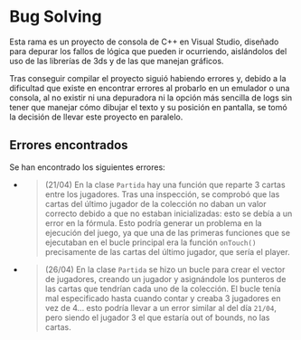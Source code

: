 # Bug Solving

Esta rama es un proyecto de consola de C++ en Visual Studio, diseñado para depurar los fallos de lógica que pueden ir ocurriendo, aislándolos del uso de las librerías de 3ds y de las que manejan gráficos.

Tras conseguir compilar el proyecto siguió habiendo errores y, debido a la dificultad que existe en encontrar errores al probarlo en un emulador o una consola, al no existir ni una depuradora ni la opción más sencilla de logs sin tener que manejar cómo dibujar el texto y su posición en pantalla, se tomó la decisión de llevar este proyecto en paralelo.

## Errores encontrados
Se han encontrado los siguientes errores:
- > (21/04) En la clase `Partida` hay una función que reparte 3 cartas entre los jugadores. Tras una inspección, se comprobó que las cartas del último jugador de la colección no daban un valor correcto debido a que no estaban inicializadas: esto se debía a un error en la fórmula. Esto podría generar un problema en la ejecución del juego, ya que una de las primeras funciones que se ejecutaban en el bucle principal era la función `onTouch()` precisamente de las cartas del último jugador, que sería el player.
- > (26/04) En la clase `Partida` se hizo un bucle para crear el vector de jugadores, creando un jugador y asignándole los punteros de las cartas que tendrían cada uno de la colección. El bucle tenía mal especificado hasta cuando contar y creaba 3 jugadores en vez de 4... esto podría llevar a un error similar al del día `21/04`, pero siendo el jugador 3 el que estaría out of bounds, no las cartas.
